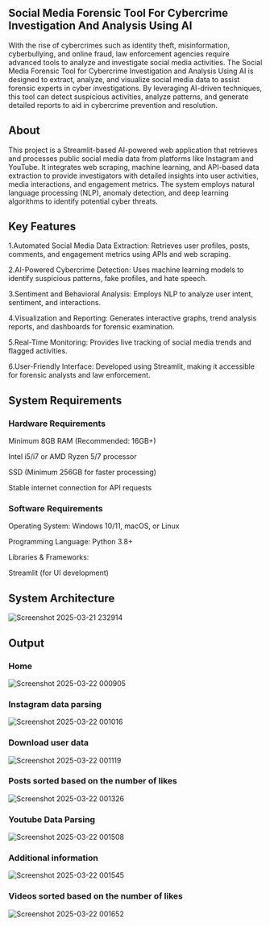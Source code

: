## Social Media Forensic Tool For Cybercrime Investigation And Analysis Using AI
With the rise of cybercrimes such as identity theft, misinformation, cyberbullying, and online fraud, law enforcement agencies require advanced tools to analyze and investigate social media activities. The Social Media Forensic Tool for Cybercrime Investigation and Analysis Using AI is designed to extract, analyze, and visualize social media data to assist forensic experts in cyber investigations. By leveraging AI-driven techniques, this tool can detect suspicious activities, analyze patterns, and generate detailed reports to aid in cybercrime prevention and resolution.
## About
This project is a Streamlit-based AI-powered web application that retrieves and processes public social media data from platforms like Instagram and YouTube. It integrates web scraping, machine learning, and API-based data extraction to provide investigators with detailed insights into user activities, media interactions, and engagement metrics. The system employs natural language processing (NLP), anomaly detection, and deep learning algorithms to identify potential cyber threats.
## Key Features
1.Automated Social Media Data Extraction: Retrieves user profiles, posts, comments, and engagement metrics using APIs and web scraping.

2.AI-Powered Cybercrime Detection: Uses machine learning models to identify suspicious patterns, fake profiles, and hate speech.

3.Sentiment and Behavioral Analysis: Employs NLP to analyze user intent, sentiment, and interactions.

4.Visualization and Reporting: Generates interactive graphs, trend analysis reports, and dashboards for forensic examination.

5.Real-Time Monitoring: Provides live tracking of social media trends and flagged activities.

6.User-Friendly Interface: Developed using Streamlit, making it accessible for forensic analysts and law enforcement.
## System Requirements
### Hardware Requirements
Minimum 8GB RAM (Recommended: 16GB+)

Intel i5/i7 or AMD Ryzen 5/7 processor

SSD (Minimum 256GB for faster processing)

Stable internet connection for API requests

### Software Requirements
Operating System: Windows 10/11, macOS, or Linux

Programming Language: Python 3.8+

Libraries & Frameworks:

Streamlit (for UI development)

## System Architecture
![Screenshot 2025-03-21 232914](https://github.com/user-attachments/assets/5d1b7d25-5e3c-4783-b776-4a9d38ef04bc)

## Output
### Home
![Screenshot 2025-03-22 000905](https://github.com/user-attachments/assets/23e85fc3-433f-4d2e-93be-7b06ac862071)
### Instagram data parsing
![Screenshot 2025-03-22 001016](https://github.com/user-attachments/assets/3bf23c16-d305-4714-9097-224b014f6260)
### Download user data
![Screenshot 2025-03-22 001119](https://github.com/user-attachments/assets/6cb70c84-63bf-456f-bd71-64f931352ab8)
### Posts sorted based on the number of likes
![Screenshot 2025-03-22 001326](https://github.com/user-attachments/assets/7065c28c-c466-4ce9-a3f9-6a9673b0b2b6)
### Youtube Data Parsing
![Screenshot 2025-03-22 001508](https://github.com/user-attachments/assets/53732c3d-8ff0-4a23-ac9b-cccba78d051a)
### Additional information
![Screenshot 2025-03-22 001545](https://github.com/user-attachments/assets/29f0701b-e29c-43b9-ac31-2cd507bf9cc4)
### Videos sorted based on the number of likes
![Screenshot 2025-03-22 001652](https://github.com/user-attachments/assets/1a4ae817-93b3-4813-9f68-f17fc59466c3)








